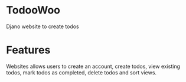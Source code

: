 # TodooWoo
Djano website to create todos 

# Features 
Websites allows users to create an account, create todos, view existing todos, mark todos as completed, delete todos and sort views. 